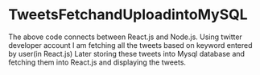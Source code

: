 # TweetsFetchandUploadintoMySQL

The above code connects between React.js and Node.js. 
Using twitter developer account I am fetching all the tweets based on keyword entered by user(in React.js)
Later storing these tweets into Mysql database and fetching them into React.js and displaying the tweets. 
